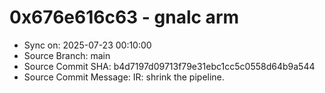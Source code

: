# 0x676e616c63 - gnalc arm

- Sync on: 2025-07-23 00:10:00
- Source Branch: main
- Source Commit SHA: b4d7197d09713f79e31ebc1cc5c0558d64b9a544
- Source Commit Message: IR: shrink the pipeline.